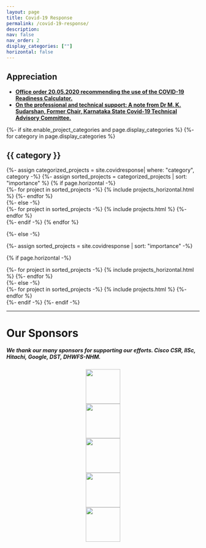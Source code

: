 ```yaml
---
layout: page
title: Covid-19 Response
permalink: /covid-19-response/
description: 
nav: false
nav_order: 2
display_categories: [""]
horizontal: false
---
```


## Appreciation
- **[Office order 20.05.2020 recommending the use of the COVID-19 Readiness Calculator.](https://cni.iisc.ac.in/covid-19-response/office-order-readiness-calculator)**
- **[On the professional and technical support: A note from Dr M. K. Sudarshan, Former Chair, Karnataka State Covid-19 Technical Advisory Committee.](/assets/pdf/TAC-DHFWS-Covid-19.pdf)**

<!-- pages/projects.md -->
<div class="projects">
{%- if site.enable_project_categories and page.display_categories %}
  <!-- Display categorized projects -->
  {%- for category in page.display_categories %}
  <h2 class="category">{{ category }}</h2>
  {%- assign categorized_projects = site.covidresponse| where: "category", category -%}
  {%- assign sorted_projects = categorized_projects | sort: "importance" %}
  <!-- Generate cards for each project -->
  {% if page.horizontal -%}
  <div class="container">
    <div class="row row-cols-2">
    {%- for project in sorted_projects -%}
      {% include projects_horizontal.html %}
    {%- endfor %}
    </div>
  </div>
  {%- else -%}
  <div class="grid">
    {%- for project in sorted_projects -%}
      {% include projects.html %}
    {%- endfor %}
  </div>
  {%- endif -%}
  {% endfor %}

{%- else -%}
<!-- Display projects without categories -->
  {%- assign sorted_projects = site.covidresponse | sort: "importance" -%}
  <!-- Generate cards for each project -->
  {% if page.horizontal -%}
  <div class="container">
    <div class="row row-cols-2">
    {%- for project in sorted_projects -%}
      {% include projects_horizontal.html %}
    {%- endfor %}
    </div>
  </div>
  {%- else -%}
  <div class="grid">
    {%- for project in sorted_projects -%}
      {% include projects.html %}
    {%- endfor %}
  </div>
  {%- endif -%}
{%- endif -%}
</div>

<hr>

# Our Sponsors
##### We thank our many sponsors for supporting our efforts. Cisco CSR, IISc, Hitachi, Google, DST, DHWFS-NHM.
<center>
<div class="row">
  <div class="col-md-4">
    <img src="{{ site.url }}{{ site.baseurl }}/assets/img/covid19-response/Cisco-CSR-Logos-horiz-1920x496.jpg" style="height:90px">
  </div>
  <div class="col-md-4">
    <img src="{{ site.url }}{{ site.baseurl }}/assets/img/covid19-response/IISc_Seal_Master_logo_Black-01-1527x1080.jpg" style="height:90px" />
  </div>
</div>
<div class="row">
  <div class="col-md-4">
    <img src="{{ site.url }}{{ site.baseurl }}/assets/img/covid19-response/hitachi.png" style="height:90px" />
  </div>
  <div class="col-md-4">
    <img src="{{ site.url }}{{ site.baseurl }}/assets/img/covid19-response/Screenshot_2021-05-31-Google-has-a-new-logo.png" style="height:90px" />
  </div>
  <div class="col-md-4">
    <img src="{{ site.url }}{{ site.baseurl }}/assets/img/covid19-response/dst.jpeg" style="height:90px" />
  </div>
</div>
</center>

